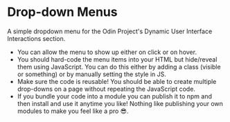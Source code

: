 # Drop-down Menus

A simple dropdown menu for the Odin Project's Dynamic User Interface Interactions section. 

- You can allow the menu to show up either on click or on hover.
- You should hard-code the menu items into your HTML but hide/reveal them using JavaScript. You can do this either by adding a class (visible or something) or by manually setting the style in JS.
- Make sure the code is reusable! You should be able to create multiple drop-downs on a page without repeating the JavaScript code.
- If you bundle your code into a module you can publish it to npm and then install and use it anytime you like! Nothing like publishing your own modules to make you feel like a pro 😎.
